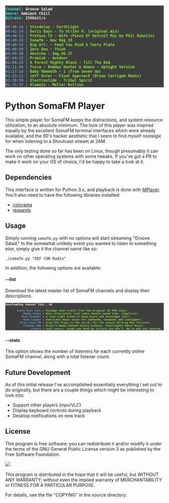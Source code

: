 ![feat_img](screenshots/playing.png)
# Python SomaFM Player
This simple player for SomaFM keeps the distractions, and system resource utilization, to an absolute minimum. The look of this player was inspired equally by the excellent SomaFM terminal interfaces which were already available, and the 90's hacker aesthetic that I seem to find myself nostalgic for when listening to a Shoutcast stream at 2AM.

The only testing done so far has been on Linux, though presumably it can work on other operating systems with some tweaks. If you've got a PR to make it work on your OS of choice, I'd be happy to take a look at it.

## Dependencies
This interface is written for Python 3.x, and playback is done with [MPlayer](http://www.mplayerhq.hu/design7/news.html). You'll also need to have the following libraries installed:

* [colorama](https://pypi.org/project/colorama/)
* [requests](https://3.python-requests.org/)

## Usage
Simply running `somafm.py` with no options will start streaming "Groove Salad." In the somewhat unlikely event you wanted to listen to something else, simply give it the channel name like so:

```console
./somafm.py "DEF CON Radio"
```
In addition, the following options are available:

#### --list
Download the latest master list of SomaFM channels and display their descriptions.

![channel_img](screenshots/channel_list.png)

#### --stats
This option shows the number of listeners for each currently online SomaFM channel, along with a total listener count.

## Future Development
As of this initial release I've accomplished essentially everything I set out to do originally, but there are a couple things which might be interesting to look into:

* Support other players (mpv/VLC)
* Display keyboard controls during playback
* Desktop notifications on new track

## License
This program is free software; you can redistribute it and/or modify it under the terms of the GNU General Public License version 3 as published by the Free Software Foundation.

![](https://www.gnu.org/graphics/gplv3-127x51.png)

This program is distributed in the hope that it will be useful, but WITHOUT ANY WARRANTY; without even the implied warranty of MERCHANTABILITY or FITNESS FOR A PARTICULAR PURPOSE.

For details, see the file "COPYING" in the source directory.
